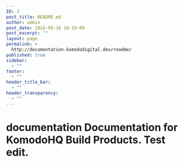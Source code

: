 ```yaml
---
ID: 3
post_title: README.md
author: admin
post_date: 2016-09-16 10:19:09
post_excerpt: ""
layout: page
permalink: >
  http://documentation.komododigital.dev/readme/
published: true
sidebar:
  - ""
footer:
  - ""
header_title_bar:
  - ""
header_transparency:
  - ""
---
```

# documentation Documentation for KomodoHQ Build Products. Test edit.